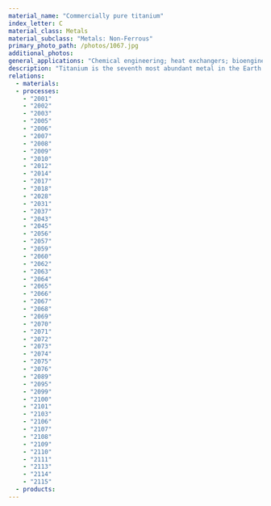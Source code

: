 ```yaml
---
material_name: "Commercially pure titanium"
index_letter: C
material_class: Metals
material_subclass: "Metals: Non-Ferrous"
primary_photo_path: /photos/1067.jpg
additional_photos:
general_applications: "Chemical engineering; heat exchangers; bioengineering; medical applications including surgical implants; eyeglass frames; sports equipment such as golf clubs and bicycles; casings for mobile phones and portable computers."
description: "Titanium is the seventh most abundant metal in the Earth's crust, but extracting the metal from the oxide in which it occurs naturally is unusually difficult. This makes titanium, third member of the light alloy trio, by far the most expensive of the three (more than ten times the price of aluminum). Despite this, the use of titanium is growing, propelled by its remarkable properties. It has a high melting point (1677 C), it is light, and - although reactive - its resists corrosion in most chemicals, protected by a thin film of oxide on its surface. Titanium has unusually low thermal and electrical conductivity, and low expansion coefficients."
relations:
  - materials:
  - processes:
    - "2001"
    - "2002"
    - "2003"
    - "2005"
    - "2006"
    - "2007"
    - "2008"
    - "2009"
    - "2010"
    - "2012"
    - "2014"
    - "2017"
    - "2018"
    - "2028"
    - "2031"
    - "2037"
    - "2043"
    - "2045"
    - "2056"
    - "2057"
    - "2059"
    - "2060"
    - "2062"
    - "2063"
    - "2064"
    - "2065"
    - "2066"
    - "2067"
    - "2068"
    - "2069"
    - "2070"
    - "2071"
    - "2072"
    - "2073"
    - "2074"
    - "2075"
    - "2076"
    - "2089"
    - "2095"
    - "2099"
    - "2100"
    - "2101"
    - "2103"
    - "2106"
    - "2107"
    - "2108"
    - "2109"
    - "2110"
    - "2111"
    - "2113"
    - "2114"
    - "2115"
  - products:
---
```

